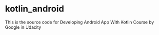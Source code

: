 # kotlin_android
This is the source code for Developing Android App With Kotlin Course by Google in Udacity
